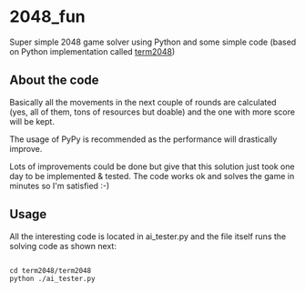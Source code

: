 # 2048_fun

Super simple 2048 game solver using Python and some simple code (based on Python
implementation called [term2048](https://github.com/bfontaine/term2048/))

## About the code

<p>Basically all the movements in the next couple of rounds are calculated (yes,
all of them, tons of resources but doable) and the one with more score will be kept.
</p>

<p>The usage of PyPy is recommended as the performance will drastically improve.
</p>

<p>Lots of improvements could be done but give that this solution just took one day
to be implemented & tested. The code works ok and solves the game in minutes so I'm satisfied :-)
</p>

## Usage

All the interesting code is located in ai_tester.py and the file itself runs the
solving code as shown next:

<code>
cd term2048/term2048
python ./ai_tester.py
</code>

